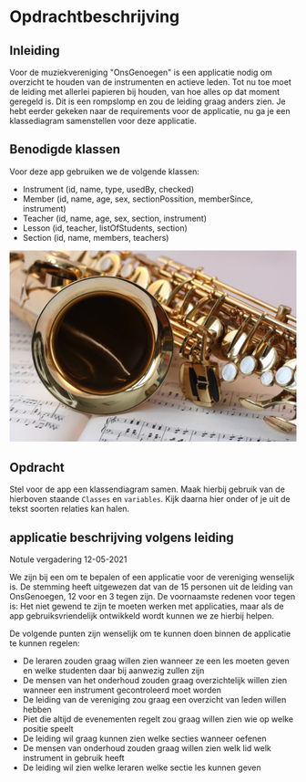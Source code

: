 # Opdrachtbeschrijving

## Inleiding

Voor de muziekvereniging "OnsGenoegen" is een applicatie nodig om overzicht te houden van de instrumenten en actieve leden. Tot nu toe moet de leiding met allerlei papieren bij houden, van hoe alles op dat moment geregeld is. Dit is een rompslomp en zou de leiding graag anders zien. Je hebt eerder gekeken naar de requirements voor de applicatie, nu ga je een klassediagram samenstellen voor deze applicatie.

## Benodigde klassen

Voor deze app gebruiken we de volgende klassen:

- Instrument (id, name, type, usedBy, checked)
- Member (id, name, age, sex, sectionPossition, memberSince, instrument)
- Teacher (id, name, age, sex, section, instrument)
- Lesson (id, teacher, listOfStudents, section)
- Section (id, name, members, teachers)


![Muziek!](./assets/muziek.JPG)

## Opdracht

Stel voor de app een klassendiagram samen. Maak hierbij gebruik van de hierboven staande `Classes` en `variables`. Kijk daarna hier onder of je uit de tekst soorten relaties kan halen.

## applicatie beschrijving volgens leiding

Notule vergadering 12-05-2021

We zijn bij een om te bepalen of een applicatie voor de vereniging wenselijk is. 
De stemming heeft uitgewezen dat van de 15 personen uit de leiding van OnsGenoegen, 12 voor en 3 tegen zijn. 
De voornaamste redenen voor tegen is: Het niet gewend te zijn te moeten werken met applicaties, maar als de app gebruiksvriendelijk ontwikkeld wordt kunnen we ze hierbij helpen.

De volgende punten zijn wenselijk om te kunnen doen binnen de applicatie te kunnen regelen:

- De leraren zouden graag willen zien wanneer ze een les moeten geven en welke studenten daar bij aanwezig zullen zijn 
- De mensen van het onderhoud zouden graag overzichtelijk willen zien wanneer een instrument gecontroleerd moet worden 
- De leiding van de vereniging zou graag een overzicht van leden willen hebben 
- Piet die altijd de evenementen regelt zou graag willen zien wie op welke positie speelt
- De leiding wil graag kunnen zien welke secties wanneer oefenen
- De mensen van onderhoud zouden graag willen zien welk lid welk instrument in gebruik heeft
- De leiding wil zien welke leraren welke sectie les kunnen geven
